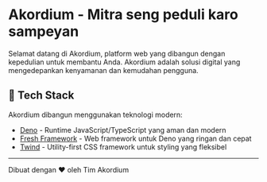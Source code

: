 # Akordium - Mitra seng peduli karo sampeyan

Selamat datang di Akordium, platform web yang dibangun dengan kepedulian untuk membantu Anda. Akordium adalah solusi digital yang mengedepankan kenyamanan dan kemudahan pengguna.

## 🚀 Tech Stack

Akordium dibangun menggunakan teknologi modern:
- [Deno](https://deno.land/) - Runtime JavaScript/TypeScript yang aman dan modern
- [Fresh Framework](https://fresh.deno.dev/) - Web framework untuk Deno yang ringan dan cepat
- [Twind](https://twind.dev/) - Utility-first CSS framework untuk styling yang fleksibel

---

Dibuat dengan ❤️ oleh Tim Akordium
